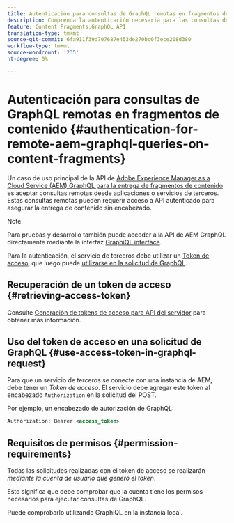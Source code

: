 ```yaml
---
title: Autenticación para consultas de GraphQL remotas en fragmentos de contenido
description: Comprenda la autenticación necesaria para las consultas de Remote AEM GraphQL a fin de proteger la entrega de contenido sin encabezado.
feature: Content Fragments,GraphQL API
translation-type: tm+mt
source-git-commit: 6fa911f39d707687e453de270bc0f3ece208d380
workflow-type: tm+mt
source-wordcount: '235'
ht-degree: 0%

---
```



# Autenticación para consultas de GraphQL remotas en fragmentos de contenido {#authentication-for-remote-aem-graphql-queries-on-content-fragments}

Un caso de uso principal de la API de [Adobe Experience Manager as a Cloud Service (AEM) GraphQL para la entrega de fragmentos de contenido](/help/assets/content-fragments/graphql-api-content-fragments.md) es aceptar consultas remotas desde aplicaciones o servicios de terceros. Estas consultas remotas pueden requerir acceso a API autenticado para asegurar la entrega de contenido sin encabezado.

>[!NOTE]
>
>Para pruebas y desarrollo también puede acceder a la API de AEM GraphQL directamente mediante la interfaz [GraphiQL interface](/help/assets/content-fragments/graphql-api-content-fragments.md#graphiql-interface).

Para la autenticación, el servicio de terceros debe utilizar un [Token de acceso](#access-token), que luego puede [utilizarse en la solicitud de GraphQL](#use-access-token-in-graphql-request).

## Recuperación de un token de acceso {#retrieving-access-token}

Consulte [Generación de tokens de acceso para API del servidor](/help/implementing/developing/introduction/generating-access-tokens-for-server-side-apis.md) para obtener más información.

## Uso del token de acceso en una solicitud de GraphQL {#use-access-token-in-graphql-request}

Para que un servicio de terceros se conecte con una instancia de AEM, debe tener un *Token de acceso*. El servicio debe agregar este token al encabezado `Authorization` en la solicitud del POST.

Por ejemplo, un encabezado de autorización de GraphQL:

```xml
Authorization: Bearer <access_token>
```

## Requisitos de permisos {#permission-requirements}

Todas las solicitudes realizadas con el token de acceso se realizarán *mediante la cuenta de usuario que generó el token*.

Esto significa que debe comprobar que la cuenta tiene los permisos necesarios para ejecutar consultas de GraphQL.

Puede comprobarlo utilizando GraphiQL en la instancia local.
